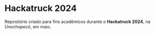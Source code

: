 # Hackatruck 2024

Repositório criado para fins acadêmicos durante o **Hackatruck 2024**, na *Unochapecó*, em maio.
